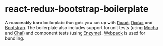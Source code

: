 # react-redux-bootstrap-boilerplate

A reasonably bare boilerplate that gets you set up with
[React](https://facebook.github.io/react/),
[Redux](http://redux.js.org/) and
[Bootstrap](http://getbootstrap.com/).
The boilerplate also includes support for unit tests
(using [Mocha](https://mochajs.org) and [Chai](http://chaijs.com/))
and component tests (using [Enzyme](http://airbnb.io/enzyme/)).
[Webpack](https://webpack.github.io/) is used for bundling.
